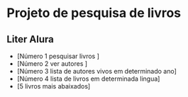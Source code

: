 # Projeto de pesquisa de livros
## Liter Alura

* [Número 1 pesquisar livros ]
* [Número 2 ver autores ]
* [Número 3 lista de autores vivos em determinado ano]
* [Número 4 lista de livros em determinada lingua]
* [5 livros mais abaixados]
